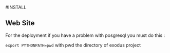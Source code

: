 #INSTALL
## Web Site
For the deployment if you have a problem with posgresql you must do this :

`export PYTHONPATH=pwd` with pwd the directory of exodus project
